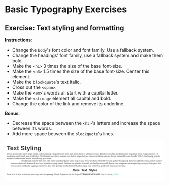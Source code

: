 # Basic Typography Exercises

## Exercise: Text styling and formatting

**Instructions**:

* Change the `body`'s font color and font family. Use a fallback system.
* Change the headings' font family, use a fallback system and make them bold.
* Make the `<h1>` 3 times the size of the base font-size.
* Make the `<h3>` 1.5 times the size of the base font-size. Center this element.
* Make the `blockquote`'s text italic.
* Cross out the `<span>`.
* Make the `<em>`'s words all start with a capital letter.
* Make the `<strong>` element all capital and bold.
* Change the color of the link and remove its underline.

**Bonus**: 
* Decrease the space between the `<h3>`'s letters and increase the space between its words.
* Add more space between the `blockquote`'s lines.

![mockup-image](./image/reference-image.png)